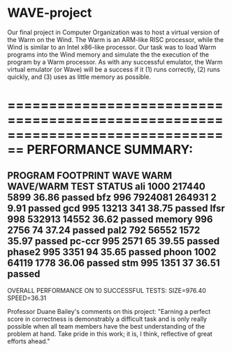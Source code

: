 # WAVE-project

Our final project in Computer Organization was to host a virtual version of the Warm on the Wind. The Warm is
an ARM-like RISC processor, while the Wind is similar to an Intel x86-like processor. Our task was to
load Warm programs into the Wind memory and simulate the the execution of the program by a Warm
processor. As with any successful emulator, the Warm virtual emulator (or Wave) will be a success if it
(1) runs correctly, (2) runs quickly, and (3) uses as little memory as possible.

================================================================================
 PERFORMANCE SUMMARY:
================================================================================
PROGRAM   FOOTPRINT   WAVE      WARM      WAVE/WARM     TEST STATUS
ali       1000        217440    5899      36.86         passed
bfz       996         7924081   264931 2  9.91          passed
gcd       995         13213     341       38.75         passed
lfsr      998         532913    14552     36.62         passed
memory    996         2756      74        37.24         passed
pal2      792         56552     1572      35.97         passed
pc-ccr    995         2571      65        39.55         passed
phase2    995         3351      94        35.65         passed
phoon     1002        64119     1778      36.06         passed
stm       995         1351      37        36.51         passed
-----------------------------------------------------------------------
OVERALL PERFORMANCE ON 10 SUCCESSFUL TESTS: SIZE=976.40 SPEED=36.31

Professor Duane Bailey's comments on this project: "Earning a perfect score in correctness is demonstrably a difficult task and is only really possible when all team members have the best understanding of the problem at hand. Take pride in this work; it is, I think, reflective of great efforts ahead."
